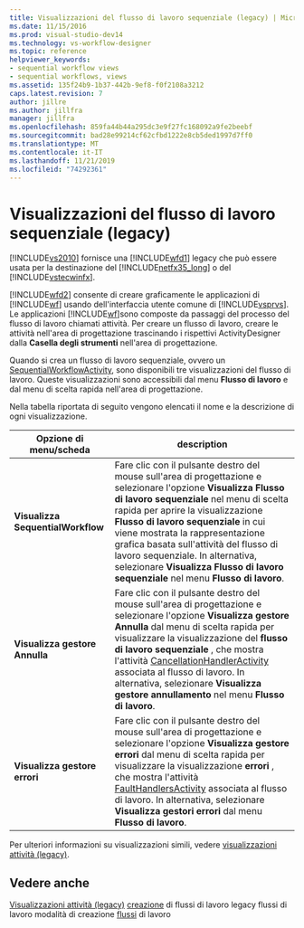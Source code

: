 ```yaml
---
title: Visualizzazioni del flusso di lavoro sequenziale (legacy) | Microsoft Docs
ms.date: 11/15/2016
ms.prod: visual-studio-dev14
ms.technology: vs-workflow-designer
ms.topic: reference
helpviewer_keywords:
- sequential workflow views
- sequential workflows, views
ms.assetid: 135f24b9-1b37-442b-9ef8-f0f2108a3212
caps.latest.revision: 7
author: jillre
ms.author: jillfra
manager: jillfra
ms.openlocfilehash: 859fa44b44a295dc3e9f27fc168092a9fe2beebf
ms.sourcegitcommit: bad28e99214cf62cfbd1222e8cb5ded1997d7ff0
ms.translationtype: MT
ms.contentlocale: it-IT
ms.lasthandoff: 11/21/2019
ms.locfileid: "74292361"
---
```

# <a name="sequential-workflow-views-legacy"></a>Visualizzazioni del flusso di lavoro sequenziale (legacy)
[!INCLUDE[vs2010](../includes/vs2010-md.md)] fornisce una [!INCLUDE[wfd1](../includes/wfd1-md.md)] legacy che può essere usata per la destinazione del [!INCLUDE[netfx35_long](../includes/netfx35-long-md.md)] o del [!INCLUDE[vstecwinfx](../includes/vstecwinfx-md.md)].

 [!INCLUDE[wfd2](../includes/wfd2-md.md)] consente di creare graficamente le applicazioni di [!INCLUDE[wf](../includes/wf-md.md)] usando dell'interfaccia utente comune di [!INCLUDE[vsprvs](../includes/vsprvs-md.md)]. Le applicazioni [!INCLUDE[wf](../includes/wf-md.md)]sono composte da passaggi del processo del flusso di lavoro chiamati attività. Per creare un flusso di lavoro, creare le attività nell'area di progettazione trascinando i rispettivi ActivityDesigner dalla **Casella degli strumenti** nell'area di progettazione.

 Quando si crea un flusso di lavoro sequenziale, ovvero un [SequentialWorkflowActivity](https://go.microsoft.com/fwlink?LinkID=65040), sono disponibili tre visualizzazioni del flusso di lavoro. Queste visualizzazioni sono accessibili dal menu **Flusso di lavoro** e dal menu di scelta rapida nell'area di progettazione.

 Nella tabella riportata di seguito vengono elencati il nome e la descrizione di ogni visualizzazione.

|Opzione di menu/scheda|description|
|----------------------|-----------------|
|**Visualizza SequentialWorkflow**|Fare clic con il pulsante destro del mouse sull'area di progettazione e selezionare l'opzione **Visualizza Flusso di lavoro sequenziale** nel menu di scelta rapida per aprire la visualizzazione **Flusso di lavoro sequenziale** in cui viene mostrata la rappresentazione grafica basata sull'attività del flusso di lavoro sequenziale. In alternativa, selezionare **Visualizza Flusso di lavoro sequenziale** nel menu **Flusso di lavoro**.|
|**Visualizza gestore Annulla**|Fare clic con il pulsante destro del mouse sull'area di progettazione e selezionare l'opzione **Visualizza gestore Annulla** dal menu di scelta rapida per visualizzare la visualizzazione del **flusso di lavoro sequenziale** , che mostra l'attività [CancellationHandlerActivity](https://go.microsoft.com/fwlink?LinkID=65050) associata al flusso di lavoro. In alternativa, selezionare **Visualizza gestore annullamento** nel menu **Flusso di lavoro**.|
|**Visualizza gestore errori**|Fare clic con il pulsante destro del mouse sull'area di progettazione e selezionare l'opzione **Visualizza gestore errori** dal menu di scelta rapida per visualizzare la visualizzazione **errori** , che mostra l'attività [FaultHandlersActivity](https://go.microsoft.com/fwlink?LinkID=65055) associata al flusso di lavoro. In alternativa, selezionare **Visualizza gestori errori** dal menu **Flusso di lavoro**.|

 Per ulteriori informazioni su visualizzazioni simili, vedere [visualizzazioni attività (legacy)](../workflow-designer/activity-views-legacy.md).

## <a name="see-also"></a>Vedere anche
 [Visualizzazioni attività (legacy)](../workflow-designer/activity-views-legacy.md) [creazione](../workflow-designer/creating-legacy-workflow-projects.md) di flussi di lavoro legacy flussi di lavoro modalità di creazione [flussi](https://go.microsoft.com/fwlink?LinkID=65014) di lavoro